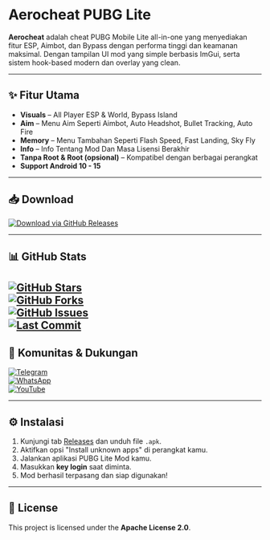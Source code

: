 # Aerocheat PUBG Lite
**Aerocheat** adalah cheat PUBG Mobile Lite all-in-one yang menyediakan fitur ESP, Aimbot, dan Bypass dengan performa tinggi dan keamanan maksimal. Dengan tampilan UI mod yang simple berbasis ImGui, serta sistem hook-based modern dan overlay yang clean.

---

## ✨ Fitur Utama

- **Visuals** – All Player ESP & World, Bypass Island  
- **Aim** – Menu Aim Seperti Aimbot, Auto Headshot, Bullet Tracking, Auto Fire  
- **Memory** – Menu Tambahan Seperti Flash Speed, Fast Landing, Sky Fly  
- **Info** – Info Tentang Mod Dan Masa Lisensi Berakhir  
- **Tanpa Root & Root (opsional)** – Kompatibel dengan berbagai perangkat  
- **Support Android 10 - 15**

---

## 📥 Download

[![Download via GitHub Releases](https://img.shields.io/badge/Download-Release-blue?style=for-the-badge&logo=github)](https://github.com/mojoxid/AeroCheat/releases)

---

## 📊 GitHub Stats

[![GitHub Stars](https://img.shields.io/github/stars/mojoxid/AeroCheat?style=social)](https://github.com/mojoxid/AeroCheat/stargazers)  
[![GitHub Forks](https://img.shields.io/github/forks/mojoxid/AeroCheat?style=social)](https://github.com/mojoxid/AeroCheat/network/members)  
[![GitHub Issues](https://img.shields.io/github/issues/mojoxid/AeroCheat?style=flat)](https://github.com/mojoxid/AeroCheat/issues)  
[![Last Commit](https://img.shields.io/github/last-commit/mojoxid/AeroCheat?style=flat)](https://github.com/mojoxid/AeroCheat/commits/main)  
---

## 📱 Komunitas & Dukungan

[![Telegram](https://img.shields.io/badge/Telegram-Join%20Group-2CA5E0?style=for-the-badge&logo=telegram)](https://t.me/Aerocheats_id)  
[![WhatsApp](https://img.shields.io/badge/WhatsApp-Join%20Group-25D366?style=for-the-badge&logo=whatsapp)](https://chat.whatsapp.com/HUYV2mdlKf0IEkX9enm7IK)  
[![YouTube](https://img.shields.io/badge/YouTube-Tutorials-FF0000?style=for-the-badge&logo=youtube)](https://youtube.com/@aerocheats-h1?si=PsXQPl9RTxIqhSxW)

---

## ⚙️ Instalasi

1. Kunjungi tab [Releases](https://github.com/mojoxid/AeroCheat/releases) dan unduh file `.apk`.  
2. Aktifkan opsi "Install unknown apps" di perangkat kamu.  
3. Jalankan aplikasi PUBG Lite Mod kamu.  
4. Masukkan **key login** saat diminta.  
5. Mod berhasil terpasang dan siap digunakan!

---

## 📝 License

This project is licensed under the **Apache License 2.0**.
